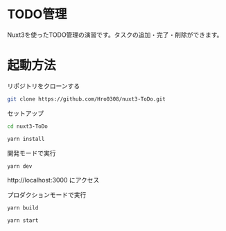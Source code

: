# TODO管理
Nuxt3を使ったTODO管理の演習です。タスクの追加・完了・削除ができます。

# 起動方法

リポジトリをクローンする

```bash
git clone https://github.com/Hro0308/nuxt3-ToDo.git
```

セットアップ

```bash
cd nuxt3-ToDo
```
```bash
yarn install
```

開発モードで実行

```bash
yarn dev
```
http://localhost:3000 にアクセス


プロダクションモードで実行

```bash
yarn build
```
```bash
yarn start
```
